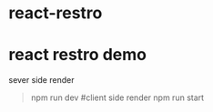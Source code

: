 # react-restro
# react restro demo
sever side render 
> npm run dev
#client side render
> npm run start
